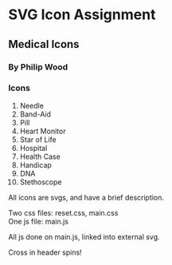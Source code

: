 # SVG Icon Assignment

## Medical Icons

### By Philip Wood

### Icons
<ol>
    <li>Needle</li>
    <li>Band-Aid</li>
    <li>Pill</li>
    <li>Heart Monitor</li>
    <li>Star of Life</li>
    <li>Hospital</li>
    <li>Health Case</li>
    <li>Handicap</li>
    <li>DNA</li>
    <li>Stethoscope</li>
</ol>

All icons are svgs, and have a brief description.

Two css files: reset.css, main.css<br>
One js file: main.js

All js done on main.js, linked into external svg.

Cross in header spins!
                




